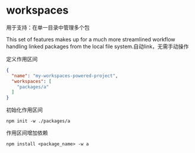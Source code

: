 # workspaces
用于支持：在单一目录中管理多个包

This set of features makes up for a much more streamlined workflow handling linked packages from the local file system.自动link，无需手动操作

定义作用区间
```JSON
{
  "name": "my-workspaces-powered-project",
  "workspaces": [
    "packages/a"
  ]
}
```

初始化作用区间
```
npm init -w ./packages/a
```
作用区间增加依赖
```
npm install <package_name> -w a
```
